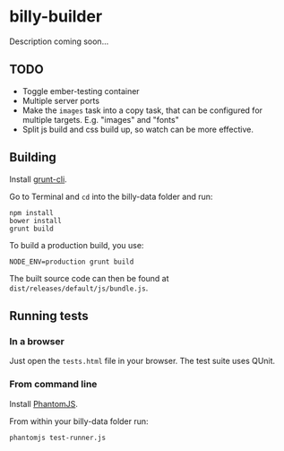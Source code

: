 # billy-builder

Description coming soon...

## TODO

- Toggle ember-testing container
- Multiple server ports
- Make the `images` task into a copy task, that can be configured for multiple targets. E.g. "images" and "fonts"
- Split js build and css build up, so watch can be more effective.


## Building

Install [grunt-cli](https://github.com/gruntjs/grunt-cli).

Go to Terminal and `cd` into the billy-data folder and run:

```
npm install
bower install
grunt build
```

To build a production build, you use:

```
NODE_ENV=production grunt build
```

The built source code can then be found at `dist/releases/default/js/bundle.js`.

## Running tests

### In a browser

Just open the `tests.html` file in your browser. The test suite uses QUnit.

### From command line

Install [PhantomJS](http://phantomjs.org/).

From within your billy-data folder run:

```
phantomjs test-runner.js
```